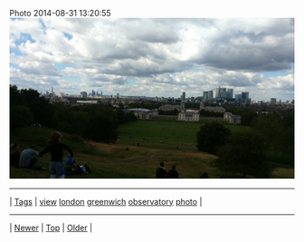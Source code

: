<!--
title: Photo 2014-08-31 13
date: 2020-06-28T15:02:25.119Z
tags: view, london, greenwich, observatory, photo
-->












Photo 2014-08-31 13:20:55
![](96259302217-0.jpg)

<!--BOTTOM-POST-NAVIGATION-->
---

| [Tags](tags.md) | [view](tag-view.md) [london](tag-london.md) [greenwich](tag-greenwich.md) [observatory](tag-observatory.md) [photo](tag-photo.md) |

---

| [Newer](96256628092.md) | [Top](index.md) | [Older](96267617267.md) |